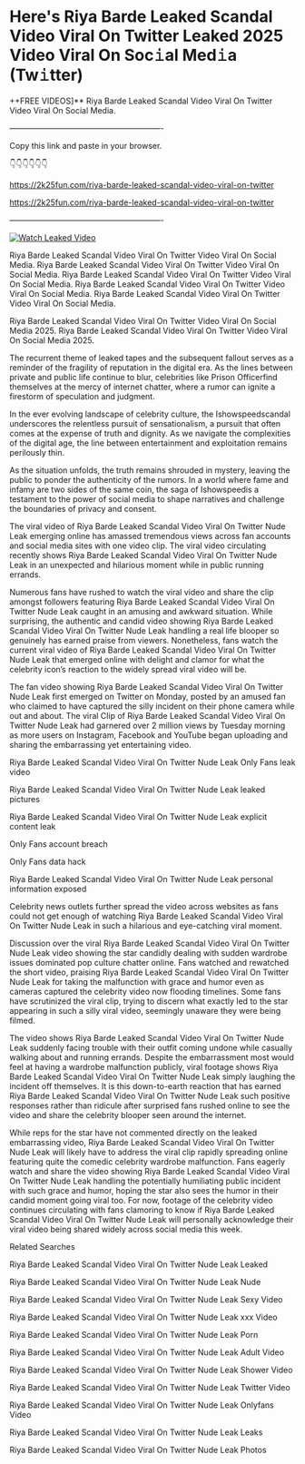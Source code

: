# Here's Riya Barde Leaked Scandal Video Viral On Twitter Leaked 2025 Video Viral On Soc𝚒al Med𝚒a (Tw𝚒tter)

++FREE VIDEOS]** Riya Barde Leaked Scandal Video Viral On Twitter Video Viral On Social Media.

———————————————————-

Copy this link and paste in your browser.

👇👇👇👇👇👇

https://2k25fun.com/riya-barde-leaked-scandal-video-viral-on-twitter

https://2k25fun.com/riya-barde-leaked-scandal-video-viral-on-twitter

———————————————————-

[![Watch Leaked Video](https://miro.medium.com/v2/resize:fit:828/format:webp/1*cilzJN44JGOrTw9NJCrNHA.gif "Watch Leaked Video")](https://2k25fun.com/riya-barde-leaked-scandal-video-viral-on-twitter)

Riya Barde Leaked Scandal Video Viral On Twitter Video Viral On Social Media. Riya Barde Leaked Scandal Video Viral On Twitter Video Viral On Social Media. Riya Barde Leaked Scandal Video Viral On Twitter Video Viral On Social Media. Riya Barde Leaked Scandal Video Viral On Twitter Video Viral On Social Media. Riya Barde Leaked Scandal Video Viral On Twitter Video Viral On Social Media.

Riya Barde Leaked Scandal Video Viral On Twitter Video Viral On Social Media 2025. Riya Barde Leaked Scandal Video Viral On Twitter Video Viral On Social Media 2025.

The recurrent theme of leaked tapes and the subsequent fallout serves as a reminder of the fragility of reputation in the digital era. As the lines between private and public life continue to blur, celebrities like Prison Officerfind themselves at the mercy of internet chatter, where a rumor can ignite a firestorm of speculation and judgment.

In the ever evolving landscape of celebrity culture, the Ishowspeedscandal underscores the relentless pursuit of sensationalism, a pursuit that often comes at the expense of truth and dignity. As we navigate the complexities of the digital age, the line between entertainment and exploitation remains perilously thin.

As the situation unfolds, the truth remains shrouded in mystery, leaving the public to ponder the authenticity of the rumors. In a world where fame and infamy are two sides of the same coin, the saga of Ishowspeedis a testament to the power of social media to shape narratives and challenge the boundaries of privacy and consent.

The viral video of Riya Barde Leaked Scandal Video Viral On Twitter Nude Leak emerging online has amassed tremendous views across fan accounts and social media sites with one video clip. The viral video circulating recently shows Riya Barde Leaked Scandal Video Viral On Twitter Nude Leak in an unexpected and hilarious moment while in public running errands.

Numerous fans have rushed to watch the viral video and share the clip amongst followers featuring Riya Barde Leaked Scandal Video Viral On Twitter Nude Leak caught in an amusing and awkward situation. While surprising, the authentic and candid video showing Riya Barde Leaked Scandal Video Viral On Twitter Nude Leak handling a real life blooper so genuinely has earned praise from viewers. Nonetheless, fans watch the current viral video of Riya Barde Leaked Scandal Video Viral On Twitter Nude Leak that emerged online with delight and clamor for what the celebrity icon’s reaction to the widely spread viral video will be.

The fan video showing Riya Barde Leaked Scandal Video Viral On Twitter Nude Leak first emerged on Twitter on Monday, posted by an amused fan who claimed to have captured the silly incident on their phone camera while out and about. The viral Clip of Riya Barde Leaked Scandal Video Viral On Twitter Nude Leak had garnered over 2 million views by Tuesday morning as more users on Instagram, Facebook and YouTube began uploading and sharing the embarrassing yet entertaining video.

Riya Barde Leaked Scandal Video Viral On Twitter Nude Leak Only Fans leak video

Riya Barde Leaked Scandal Video Viral On Twitter Nude Leak leaked pictures

Riya Barde Leaked Scandal Video Viral On Twitter Nude Leak explicit content leak

Only Fans account breach

Only Fans data hack

Riya Barde Leaked Scandal Video Viral On Twitter Nude Leak personal information exposed

Celebrity news outlets further spread the video across websites as fans could not get enough of watching Riya Barde Leaked Scandal Video Viral On Twitter Nude Leak in such a hilarious and eye-catching viral moment.

Discussion over the viral Riya Barde Leaked Scandal Video Viral On Twitter Nude Leak video showing the star candidly dealing with sudden wardrobe issues dominated pop culture chatter online. Fans watched and rewatched the short video, praising Riya Barde Leaked Scandal Video Viral On Twitter Nude Leak for taking the malfunction with grace and humor even as cameras captured the celebrity video now flooding timelines. Some fans have scrutinized the viral clip, trying to discern what exactly led to the star appearing in such a silly viral video, seemingly unaware they were being filmed.

The video shows Riya Barde Leaked Scandal Video Viral On Twitter Nude Leak suddenly facing trouble with their outfit coming undone while casually walking about and running errands. Despite the embarrassment most would feel at having a wardrobe malfunction publicly, viral footage shows Riya Barde Leaked Scandal Video Viral On Twitter Nude Leak simply laughing the incident off themselves. It is this down-to-earth reaction that has earned Riya Barde Leaked Scandal Video Viral On Twitter Nude Leak such positive responses rather than ridicule after surprised fans rushed online to see the video and share the celebrity blooper seen around the internet.

While reps for the star have not commented directly on the leaked embarrassing video, Riya Barde Leaked Scandal Video Viral On Twitter Nude Leak will likely have to address the viral clip rapidly spreading online featuring quite the comedic celebrity wardrobe malfunction. Fans eagerly watch and share the video showing Riya Barde Leaked Scandal Video Viral On Twitter Nude Leak handling the potentially humiliating public incident with such grace and humor, hoping the star also sees the humor in their candid moment going viral too. For now, footage of the celebrity video continues circulating with fans clamoring to know if Riya Barde Leaked Scandal Video Viral On Twitter Nude Leak will personally acknowledge their viral video being shared widely across social media this week.

Related Searches

Riya Barde Leaked Scandal Video Viral On Twitter Nude Leak Leaked

Riya Barde Leaked Scandal Video Viral On Twitter Nude Leak Nude

Riya Barde Leaked Scandal Video Viral On Twitter Nude Leak Sexy Video

Riya Barde Leaked Scandal Video Viral On Twitter Nude Leak xxx Video

Riya Barde Leaked Scandal Video Viral On Twitter Nude Leak Porn

Riya Barde Leaked Scandal Video Viral On Twitter Nude Leak Adult Video

Riya Barde Leaked Scandal Video Viral On Twitter Nude Leak Shower Video

Riya Barde Leaked Scandal Video Viral On Twitter Nude Leak Twitter Video

Riya Barde Leaked Scandal Video Viral On Twitter Nude Leak Onlyfans Video

Riya Barde Leaked Scandal Video Viral On Twitter Nude Leak Leaks

Riya Barde Leaked Scandal Video Viral On Twitter Nude Leak Photos